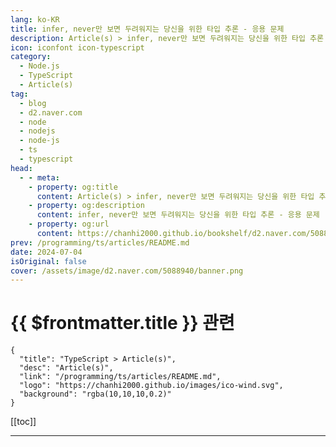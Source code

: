 ```yaml
---
lang: ko-KR
title: infer, never만 보면 두려워지는 당신을 위한 타입 추론 - 응용 문제
description: Article(s) > infer, never만 보면 두려워지는 당신을 위한 타입 추론 - 응용 문제
icon: iconfont icon-typescript
category: 
  - Node.js
  - TypeScript
  - Article(s)
tag: 
  - blog
  - d2.naver.com
  - node
  - nodejs
  - node-js
  - ts
  - typescript
head:  
  - - meta:
    - property: og:title
      content: Article(s) > infer, never만 보면 두려워지는 당신을 위한 타입 추론 - 응용 문제
    - property: og:description
      content: infer, never만 보면 두려워지는 당신을 위한 타입 추론 - 응용 문제
    - property: og:url
      content: https://chanhi2000.github.io/bookshelf/d2.naver.com/5088940.html
prev: /programming/ts/articles/README.md
date: 2024-07-04
isOriginal: false
cover: /assets/image/d2.naver.com/5088940/banner.png
---
```


# {{ $frontmatter.title }} 관련

```component VPCard
{
  "title": "TypeScript > Article(s)",
  "desc": "Article(s)",
  "link": "/programming/ts/articles/README.md",
  "logo": "https://chanhi2000.github.io/images/ico-wind.svg",
  "background": "rgba(10,10,10,0.2)"
}
```

[[toc]]

---

<SiteInfo
  name="infer, never만 보면 두려워지는 당신을 위한 타입 추론 - 응용 문제 | NAVER D2"
  desc="infer, never만 보면 두려워지는 당신을 위한 타입 추론 - 응용 문제"
  url="https://d2.naver.com/helloworld/5088940"
  logo="/assets/image/d2.naver.com/favicon.ico"
  preview="/assets/image/d2.naver.com/5088940/banner.jpg"/>

<!-- TODO: 작성 -->
